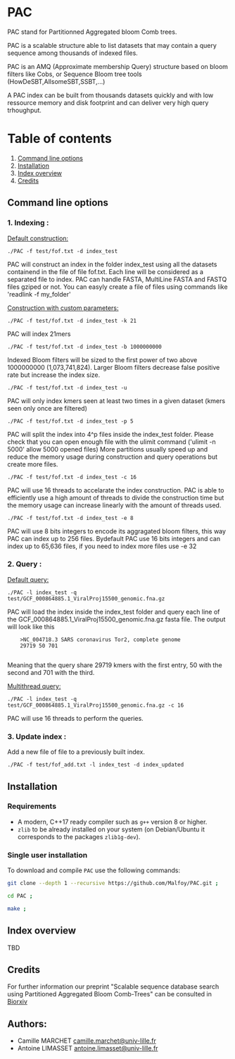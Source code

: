 # PAC
PAC stand for Partitionned Aggregated bloom Comb trees.

PAC is a scalable structure able to list datasets that may contain a query sequence among thousands of indexed files.

PAC is an AMQ (Approximate membership Query) structure based on bloom filters like Cobs, or Sequence Bloom tree tools (HowDeSBT,AllsomeSBT,SSBT,...)

A PAC index can be built from thousands datasets quickly and with low ressource memory and disk footprint and can deliver very high query trhoughput.

# Table of contents
1. [Command line options](#cmo)
2. [Installation](#install)
3. [Index overview](#ov)
4. [Credits](#cr)


## Command line options <a name="cmo"></a>


### 1. Indexing  :

<ins>Default construction:

`./PAC -f test/fof.txt -d index_test`

PAC will construct an index in the folder index_test using all the datasets containend in the file of file fof.txt.
Each line will be considered as a separated file to index.
PAC can handle FASTA, MultiLine FASTA  and FASTQ files gziped or not.
You can easyly create a file of files using commands like 'readlink -f my_folder'


<ins>Construction with custom parameters:

`./PAC -f test/fof.txt -d index_test -k 21`

PAC will index 21mers

`./PAC -f test/fof.txt -d index_test -b 1000000000` 

Indexed Bloom filters will be sized to the first power of two above 1000000000 (1,073,741,824).
Larger  Bloom filters decrease false positive rate but increase the index size.


`./PAC -f test/fof.txt -d index_test -u` 

PAC will only index kmers seen at least two times in a given dataset (kmers seen only once are filtered)


`./PAC -f test/fof.txt -d index_test -p 5`

PAC will split the index into 4^p files inside the index_test folder.
Please check that you can open enough file with the ulimit command ('ulimit -n 5000' allow 5000 opened files)
More partitions usually speed up and reduce the memory usage during construction and query operations but create more files.

`./PAC -f test/fof.txt -d index_test -c 16`

PAC will use 16 threads to accelarate the index construction.
PAC is able to efficiently use a high amount of threads to divide the construction time but the memory usage can increase linearly with the amount of threads used.

`./PAC -f test/fof.txt -d index_test -e 8`

PAC will use 8 bits integers to encode its aggragated bloom filters, this way PAC can index up to 256 files.
Bydefault PAC use 16 bits integers and can index up to 65,636 files, if you need to index more files use -e 32



### 2. Query  :
<ins>Default query:

`./PAC -l index_test -q test/GCF_000864885.1_ViralProj15500_genomic.fna.gz`

PAC will load the index inside the index_test folder and query each line of the GCF_000864885.1_ViralProj15500_genomic.fna.gz fasta file.
The output will look like this
```
    >NC_004718.3 SARS coronavirus Tor2, complete genome
    29719 50 701
    
```
Meaning that the query share 29719 kmers with the first entry, 50 with the second and 701 with the third.

<ins>Multithread query:
  
`./PAC -l index_test -q test/GCF_000864885.1_ViralProj15500_genomic.fna.gz -c 16`
  
PAC will use 16 threads to perform the queries.


### 3. Update index :
Add a new file of file to a previously built index.

`./PAC -f test/fof_add.txt -l index_test -d index_updated  `


## Installation <a name="install"></a>

### Requirements


* A modern, C++17 ready compiler such as `g++` version 8 or higher.
* `zlib` to be already installed on your system (on Debian/Ubuntu it corresponds to the packages `zlib1g-dev`).

### Single user installation

To download and compile `PAC`  use the
following commands:

```sh
git clone --depth 1 --recursive https://github.com/Malfoy/PAC.git ;

cd PAC ;

make ;


```
## Index overview <a name="ov"></a>
TBD

## Credits <a name="cr"></a>

For further information our preprint "Scalable sequence database search using Partitioned Aggregated Bloom Comb-Trees"
 can be consulted in [Biorxiv](TBA)



Authors:
----------------


* Camille MARCHET   <camille.marchet@univ-lille.fr>
* Antoine LIMASSET  <antoine.limasset@univ-lille.fr>

